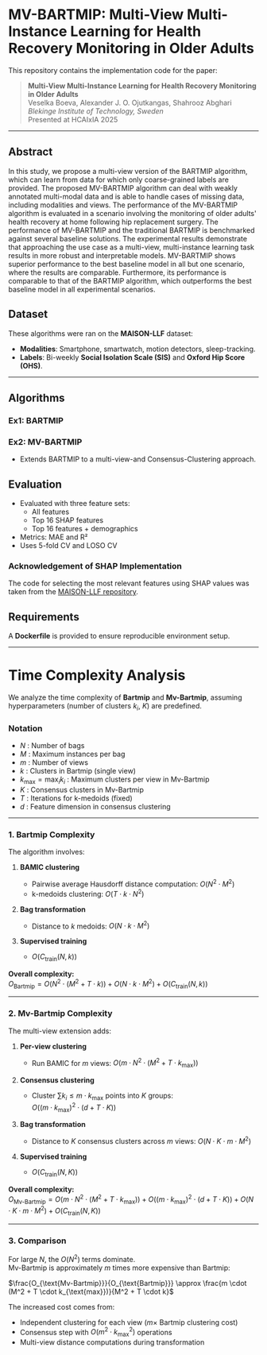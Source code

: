 # MV-BARTMIP: Multi-View Multi-Instance Learning for Health Recovery Monitoring in Older Adults

This repository contains the implementation code for the paper:

> **Multi-View Multi-Instance Learning for Health Recovery Monitoring in Older Adults**  
> Veselka Boeva, Alexander J. O. Ojutkangas, Shahrooz Abghari  
> *Blekinge Institute of Technology, Sweden*  
> Presented at HCAIxIA 2025

---


## Abstract
In this study, we propose a multi-view version of the BARTMIP algorithm, which can learn from data for which only coarse-grained labels are provided. The proposed MV-BARTMIP algorithm can deal with weakly annotated multi-modal data and is able to handle cases of missing data, including modalities and views. The performance of the MV-BARTMIP algorithm is evaluated in a scenario involving the monitoring of older adults' health recovery at home following hip replacement surgery. The performance of MV-BARTMIP and the traditional BARTMIP is benchmarked against several baseline solutions. The experimental results demonstrate that approaching the use case as a multi-view, multi-instance learning task results in more robust and interpretable models. MV-BARTMIP shows superior performance to the best baseline model in all but one scenario, where the results are comparable. Furthermore, its performance is comparable to that of the BARTMIP algorithm, which outperforms the best baseline model in all experimental scenarios.

## Dataset
These algorithms were ran on the **MAISON-LLF** dataset:

- **Modalities**: Smartphone, smartwatch, motion detectors, sleep-tracking.
- **Labels**: Bi-weekly **Social Isolation Scale (SIS)** and **Oxford Hip Score (OHS)**.
---

##  Algorithms

### Ex1: BARTMIP

### Ex2: MV-BARTMIP
- Extends BARTMIP to a multi-view-and Consensus-Clustering approach.

## Evaluation
- Evaluated with three feature sets:
  - All features
  - Top 16 SHAP features
  - Top 16 features + demographics
- Metrics: MAE and R²
- Uses 5-fold CV and LOSO CV
### Acknowledgement of SHAP Implementation
The code for selecting the most relevant features using SHAP values was taken from the [MAISON-LLF repository](https://github.com/abedidev/maison-llf).


## Requirements
A **Dockerfile** is provided to ensure reproducible environment setup. 

---
# Time Complexity Analysis

We analyze the time complexity of **Bartmip** and **Mv-Bartmip**, assuming hyperparameters (number of clusters $k_i$, $K$) are predefined.

### Notation
- $N$ : Number of bags  
- $M$ : Maximum instances per bag  
- $m$ : Number of views  
- $k$ : Clusters in Bartmip (single view)  
- $k_{\text{max}} = \max_i k_i$ : Maximum clusters per view in Mv-Bartmip  
- $K$ : Consensus clusters in Mv-Bartmip  
- $T$ : Iterations for k-medoids (fixed)  
- $d$ : Feature dimension in consensus clustering  

---

### 1. Bartmip Complexity
The algorithm involves:  

1. **BAMIC clustering**  
   - Pairwise average Hausdorff distance computation: $O(N^2 \cdot M^2)$  
   - k-medoids clustering: $O(T \cdot k \cdot N^2)$  

2. **Bag transformation**  
   - Distance to $k$ medoids: $O(N \cdot k \cdot M^2)$  

3. **Supervised training**  
   - $O(C_{\text{train}}(N, k))$  

**Overall complexity:**  
$O_{\text{Bartmip}} = O(N^2 \cdot (M^2 + T \cdot k)) + O(N \cdot k \cdot M^2) + O(C_{\text{train}}(N, k))$

---

### 2. Mv-Bartmip Complexity
The multi-view extension adds:  

1. **Per-view clustering**  
   - Run BAMIC for $m$ views: $O(m \cdot N^2 \cdot (M^2 + T \cdot k_{\text{max}}))$  

2. **Consensus clustering**  
   - Cluster $\sum k_i \leq m \cdot k_{\text{max}}$ points into $K$ groups:  
     $O((m \cdot k_{\text{max}})^2 \cdot (d + T \cdot K))$  

3. **Bag transformation**  
   - Distance to $K$ consensus clusters across $m$ views: $O(N \cdot K \cdot m \cdot M^2)$  

4. **Supervised training**  
   - $O(C_{\text{train}}(N, K))$  

**Overall complexity:**  
$O_{\text{Mv-Bartmip}} = O(m \cdot N^2 \cdot (M^2 + T \cdot k_{\text{max}})) + O((m \cdot k_{\text{max}})^2 \cdot (d + T \cdot K)) + O(N \cdot K \cdot m \cdot M^2) + O(C_{\text{train}}(N, K))$

---

### 3. Comparison
For large $N$, the $O(N^2)$ terms dominate.  
Mv-Bartmip is approximately $m$ times more expensive than Bartmip:

$\frac{O_{\text{Mv-Bartmip}}}{O_{\text{Bartmip}}} \approx \frac{m \cdot (M^2 + T \cdot k_{\text{max}})}{M^2 + T \cdot k}$

The increased cost comes from:
- Independent clustering for each view ($m \times$ Bartmip clustering cost)  
- Consensus step with $O(m^2 \cdot k_{\text{max}}^2)$ operations  
- Multi-view distance computations during transformation  
